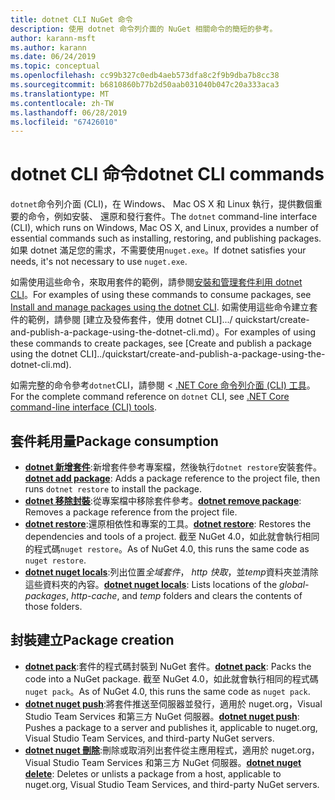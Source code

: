 ```yaml
---
title: dotnet CLI NuGet 命令
description: 使用 dotnet 命令列介面的 NuGet 相關命令的簡短的參考。
author: karann-msft
ms.author: karann
ms.date: 06/24/2019
ms.topic: conceptual
ms.openlocfilehash: cc99b327c0edb4aeb573dfa8c2f9b9dba7b8cc38
ms.sourcegitcommit: b6810860b77b2d50aab031040b047c20a333aca3
ms.translationtype: MT
ms.contentlocale: zh-TW
ms.lasthandoff: 06/28/2019
ms.locfileid: "67426010"
---
```

# <a name="dotnet-cli-commands"></a><span data-ttu-id="76db9-103">dotnet CLI 命令</span><span class="sxs-lookup"><span data-stu-id="76db9-103">dotnet CLI commands</span></span>

<span data-ttu-id="76db9-104">`dotnet`命令列介面 (CLI)，在 Windows、 Mac OS X 和 Linux 執行，提供數個重要的命令，例如安裝、 還原和發行套件。</span><span class="sxs-lookup"><span data-stu-id="76db9-104">The `dotnet` command-line interface (CLI), which runs on Windows, Mac OS X, and Linux, provides a number of essential commands such as installing, restoring, and publishing packages.</span></span> <span data-ttu-id="76db9-105">如果 dotnet 滿足您的需求，不需要使用`nuget.exe`。</span><span class="sxs-lookup"><span data-stu-id="76db9-105">If dotnet satisfies your needs, it's not necessary to use `nuget.exe`.</span></span>

<span data-ttu-id="76db9-106">如需使用這些命令，來取用套件的範例，請參閱[安裝和管理套件利用 dotnet CLI](../consume-packages/install-use-packages-dotnet-cli.md)。</span><span class="sxs-lookup"><span data-stu-id="76db9-106">For examples of using these commands to consume packages, see [Install and manage packages using the dotnet CLI](../consume-packages/install-use-packages-dotnet-cli.md).</span></span> <span data-ttu-id="76db9-107">如需使用這些命令建立套件的範例，請參閱 [建立及發佈套件，使用 dotnet CLI].../ quickstart/create-and-publish-a-package-using-the-dotnet-cli.md）。</span><span class="sxs-lookup"><span data-stu-id="76db9-107">For examples of using these commands to create packages, see [Create and publish a package using the dotnet CLI]../quickstart/create-and-publish-a-package-using-the-dotnet-cli.md).</span></span>

<span data-ttu-id="76db9-108">如需完整的命令參考`dotnet`CLI，請參閱 < [.NET Core 命令列介面 (CLI) 工具](/dotnet/core/tools/?tabs=netcore2x)。</span><span class="sxs-lookup"><span data-stu-id="76db9-108">For the complete command reference on `dotnet` CLI, see [.NET Core command-line interface (CLI) tools](/dotnet/core/tools/?tabs=netcore2x).</span></span>

## <a name="package-consumption"></a><span data-ttu-id="76db9-109">套件耗用量</span><span class="sxs-lookup"><span data-stu-id="76db9-109">Package consumption</span></span>

- <span data-ttu-id="76db9-110">[**dotnet 新增套件**](/dotnet/core/tools/dotnet-add-package):新增套件參考專案檔，然後執行`dotnet restore`安裝套件。</span><span class="sxs-lookup"><span data-stu-id="76db9-110">[**dotnet add package**](/dotnet/core/tools/dotnet-add-package): Adds a package reference to the project file, then runs `dotnet restore` to install the package.</span></span>
- <span data-ttu-id="76db9-111">[**dotnet 移除封裝**](/dotnet/core/tools/dotnet-remove-package):從專案檔中移除套件參考。</span><span class="sxs-lookup"><span data-stu-id="76db9-111">[**dotnet remove package**](/dotnet/core/tools/dotnet-remove-package): Removes a package reference from the project file.</span></span>
- <span data-ttu-id="76db9-112">[**dotnet restore**](/dotnet/core/tools/dotnet-restore?tabs=netcore2x):還原相依性和專案的工具。</span><span class="sxs-lookup"><span data-stu-id="76db9-112">[**dotnet restore**](/dotnet/core/tools/dotnet-restore?tabs=netcore2x): Restores the dependencies and tools of a project.</span></span> <span data-ttu-id="76db9-113">截至 NuGet 4.0，如此就會執行相同的程式碼`nuget restore`。</span><span class="sxs-lookup"><span data-stu-id="76db9-113">As of NuGet 4.0, this runs the same code as `nuget restore`.</span></span>
- <span data-ttu-id="76db9-114">[**dotnet nuget locals**](/dotnet/core/tools/dotnet-nuget-locals):列出位置*全域套件*， *http 快取*，並*temp*資料夾並清除這些資料夾的內容。</span><span class="sxs-lookup"><span data-stu-id="76db9-114">[**dotnet nuget locals**](/dotnet/core/tools/dotnet-nuget-locals): Lists locations of the *global-packages*, *http-cache*, and *temp* folders and clears the contents of those folders.</span></span>

## <a name="package-creation"></a><span data-ttu-id="76db9-115">封裝建立</span><span class="sxs-lookup"><span data-stu-id="76db9-115">Package creation</span></span>

- <span data-ttu-id="76db9-116">[**dotnet pack**](/dotnet/core/tools/dotnet-pack?tabs=netcore2x):套件的程式碼封裝到 NuGet 套件。</span><span class="sxs-lookup"><span data-stu-id="76db9-116">[**dotnet pack**](/dotnet/core/tools/dotnet-pack?tabs=netcore2x): Packs the code into a NuGet package.</span></span> <span data-ttu-id="76db9-117">截至 NuGet 4.0，如此就會執行相同的程式碼`nuget pack`。</span><span class="sxs-lookup"><span data-stu-id="76db9-117">As of NuGet 4.0, this runs the same code as `nuget pack`.</span></span>
- <span data-ttu-id="76db9-118">[**dotnet nuget push**](/dotnet/core/tools/dotnet-nuget-push):將套件推送至伺服器並發行，適用於 nuget.org，Visual Studio Team Services 和第三方 NuGet 伺服器。</span><span class="sxs-lookup"><span data-stu-id="76db9-118">[**dotnet nuget push**](/dotnet/core/tools/dotnet-nuget-push): Pushes a package to a server and publishes it, applicable to nuget.org, Visual Studio Team Services, and third-party NuGet servers.</span></span>
- <span data-ttu-id="76db9-119">[**dotnet nuget 刪除**](/dotnet/core/tools/dotnet-nuget-delete):刪除或取消列出套件從主應用程式，適用於 nuget.org，Visual Studio Team Services 和第三方 NuGet 伺服器。</span><span class="sxs-lookup"><span data-stu-id="76db9-119">[**dotnet nuget delete**](/dotnet/core/tools/dotnet-nuget-delete): Deletes or unlists a package from a host, applicable to nuget.org, Visual Studio Team Services, and third-party NuGet servers.</span></span>
